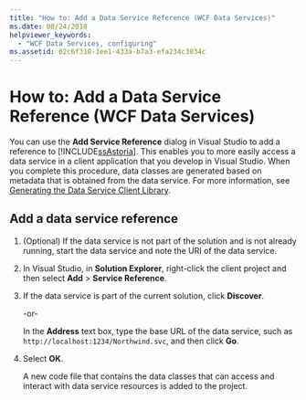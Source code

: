 ```yaml
---
title: "How to: Add a Data Service Reference (WCF Data Services)"
ms.date: 08/24/2018
helpviewer_keywords:
  - "WCF Data Services, configuring"
ms.assetid: 62c6f318-3ee1-433a-b7a3-efa234c3034c
---
```

# How to: Add a Data Service Reference (WCF Data Services)

You can use the **Add Service Reference** dialog in Visual Studio to add a reference to [!INCLUDE[ssAstoria](../../../../includes/ssastoria-md.md)]. This enables you to more easily access a data service in a client application that you develop in Visual Studio. When you complete this procedure, data classes are generated based on metadata that is obtained from the data service. For more information, see [Generating the Data Service Client Library](../../../../docs/framework/data/wcf/generating-the-data-service-client-library-wcf-data-services.md).

## Add a data service reference

1. (Optional) If the data service is not part of the solution and is not already running, start the data service and note the URI of the data service.

2. In Visual Studio, in **Solution Explorer**, right-click the client project and then select **Add** > **Service Reference**.

3. If the data service is part of the current solution, click **Discover**.

     -or-

     In the **Address** text box, type the base URL of the data service, such as `http://localhost:1234/Northwind.svc`, and then click **Go**.

4. Select **OK**.

     A new code file that contains the data classes that can access and interact with data service resources is added to the project.
